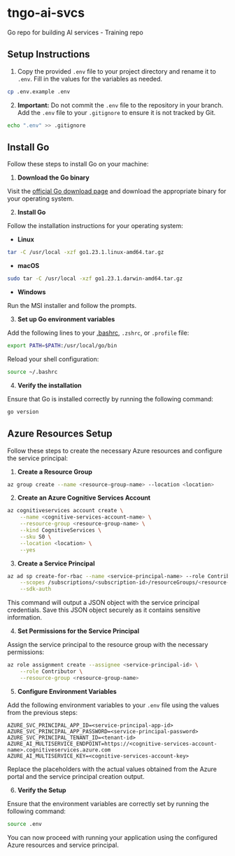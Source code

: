 # tngo-ai-svcs
Go repo for building AI services - Training repo

## Setup Instructions

1. Copy the provided `.env` file to your project directory and rename it to `.env`. Fill in the values for the variables as needed.

```sh
cp .env.example .env
```

2. **Important:** Do not commit the `.env` file to the repository in your branch. Add the `.env` file to your `.gitignore` to ensure it is not tracked by Git.

```sh
echo ".env" >> .gitignore
```

## Install Go

Follow these steps to install Go on your machine:

1. **Download the Go binary**

Visit the [official Go download page](https://golang.org/dl/) and download the appropriate binary for your operating system.

2. **Install Go**

Follow the installation instructions for your operating system:

- **Linux**

```sh
tar -C /usr/local -xzf go1.23.1.linux-amd64.tar.gz
```

- **macOS**

```sh
sudo tar -C /usr/local -xzf go1.23.1.darwin-amd64.tar.gz
```

- **Windows**

Run the MSI installer and follow the prompts.

3. **Set up Go environment variables**

Add the following lines to your [.bashrc](http://_vscodecontentref_/0), `.zshrc`, or `.profile` file:

```sh
export PATH=$PATH:/usr/local/go/bin
```

Reload your shell configuration:

```sh
source ~/.bashrc
```

4. **Verify the installation**

Ensure that Go is installed correctly by running the following command:

```sh
go version
```

## Azure Resources Setup

Follow these steps to create the necessary Azure resources and configure the service principal:

1. **Create a Resource Group**

```sh
az group create --name <resource-group-name> --location <location>
```

2. **Create an Azure Cognitive Services Account**

```sh
az cognitiveservices account create \
    --name <cognitive-services-account-name> \
    --resource-group <resource-group-name> \
    --kind CognitiveServices \
    --sku S0 \
    --location <location> \
    --yes
```

3. **Create a Service Principal**

```sh
az ad sp create-for-rbac --name <service-principal-name> --role Contributor \
    --scopes /subscriptions/<subscription-id>/resourceGroups/<resource-group-name> \
    --sdk-auth
```

This command will output a JSON object with the service principal credentials. Save this JSON object securely as it contains sensitive information.

4. **Set Permissions for the Service Principal**

Assign the service principal to the resource group with the necessary permissions:

```sh
az role assignment create --assignee <service-principal-id> \
    --role Contributor \
    --resource-group <resource-group-name>
```

5. **Configure Environment Variables**

Add the following environment variables to your `.env` file using the values from the previous steps:

```properties
AZURE_SVC_PRINCIPAL_APP_ID=<service-principal-app-id>
AZURE_SVC_PRINCIPAL_APP_PASSWORD=<service-principal-password>
AZURE_SVC_PRINCIPAL_TENANT_ID=<tenant-id>
AZURE_AI_MULTISERVICE_ENDPOINT=https://<cognitive-services-account-name>.cognitiveservices.azure.com
AZURE_AI_MULTISERVICE_KEY=<cognitive-services-account-key>
```

Replace the placeholders with the actual values obtained from the Azure portal and the service principal creation output.

6. **Verify the Setup**

Ensure that the environment variables are correctly set by running the following command:

```sh
source .env
```

You can now proceed with running your application using the configured Azure resources and service principal.